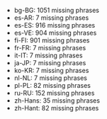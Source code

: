 - bg-BG: 1051 missing phrases
- es-AR: 7 missing phrases
- es-ES: 916 missing phrases
- es-VE: 904 missing phrases
- fi-FI: 901 missing phrases
- fr-FR: 7 missing phrases
- it-IT: 7 missing phrases
- ja-JP: 7 missing phrases
- ko-KR: 7 missing phrases
- nl-NL: 7 missing phrases
- pl-PL: 82 missing phrases
- ru-RU: 152 missing phrases
- zh-Hans: 35 missing phrases
- zh-Hant: 82 missing phrases
